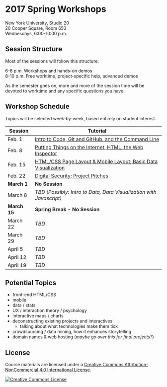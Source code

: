 # 2017 Spring Workshops

New York University, Studio 20  
20 Cooper Square, Room 653  
Wednesdays, 6:00-10:00 p.m.

## Session Structure
Most of the sessions will follow this structure:

6-8 p.m. Workshops and hands-on demos  
8-10 p.m. Free worktime, project-specific help, advanced demos

As the semester goes on, more and more of the session time will be devoted to worktime and any specific questions you have.

## Workshop Schedule
Topics will be selected week-by-week, based entirely on student interest.

| Session | Tutorial |
| ---     | --- |
| Feb. 1       | [Intro to Code, Git and GitHub, and the Command Line](week1.md) |
| Feb. 8       | [Putting Things on the Internet, HTML, the Web Inspector](week2.md) |
| Feb. 15      | [HTML/CSS Page Layout & Mobile Layout; Basic Data Visualization](week3.md) |
| Feb. 22      | [Digital Security; Project Pitches](week4.md) |
| **March 1**  | **No Session** |
| March 8      | _TBD (Possibly: Intro to Data, Data Visualization with Javascript)_ |
| **March 15** | **Spring Break - No Session** |
| March 22     | _TBD_ |
| March 29     | _TBD_ |
| April 5      | _TBD_ |
| April 12     | _TBD_ |
| April 19     | _TBD_ |

## Potential Topics

- front-end HTML/CSS
- mobile
- data / stats
- UX / interaction theory / psychology
- interactive maps / charts
- deconstructing existing projects and interactives
  - talking about what technologies make them tick
- crowdsourcing / data mining, how it enhances storytelling
- domain names & web hosting (_maybe go over this for final projects?_)


## License
Course materials are licensed under a <a rel="license" href="http://creativecommons.org/licenses/by-nc/4.0/">Creative Commons Attribution-NonCommercial 4.0 International License</a>.

<a rel="license" href="http://creativecommons.org/licenses/by-nc/4.0/"><img alt="Creative Commons License" style="border-width:0" src="https://i.creativecommons.org/l/by-nc/4.0/88x31.png" /></a>
